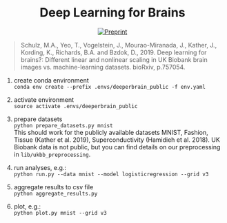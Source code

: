 <div align="center"> 
   
# Deep Learning for Brains
[![Preprint](http://img.shields.io/badge/preprint-bioRxiv%3A757054-B31B1B.svg)](https://www.biorxiv.org/content/10.1101/757054v1)

</div>

> Schulz, M.A., Yeo, T., Vogelstein, J., Mourao-Miranada, J., Kather, J., Kording, K., Richards, B.A. and Bzdok, D., 2019. Deep learning for brains?: Different linear and nonlinear scaling in UK Biobank brain images vs. machine-learning datasets. bioRxiv, p.757054.

1) create conda environment\
`conda env create --prefix .envs/deeperbrain_public -f env.yaml`

2) activate environment\
`source activate .envs/deeperbrain_public`

3) prepare datasets\
`python prepare_datasets.py mnist` \
This should work for the publicly available datasets MNIST, Fashion, Tissue (Kather et al. 2019), Superconductivity (Hamidieh et al. 2018). UK Biobank data is not public, but you can find details on our preprocessing in `lib/ukbb_preprocessing`.

4) run analyses, e.g.:\
`python run.py --data mnist --model logisticregression --grid v3`

5) aggregate results to csv file\
`python aggregate_results.py`

6) plot, e.g.:\
`python plot.py mnist --grid v3`